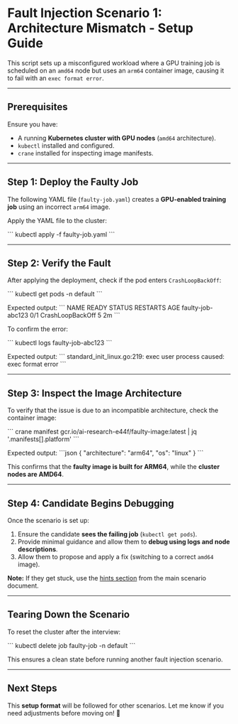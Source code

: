 # Fault Injection Scenario 1: Architecture Mismatch - Setup Guide

This script sets up a misconfigured workload where a GPU training job is scheduled on an `amd64` node but uses an `arm64` container image, causing it to fail with an `exec format error`.

---

## **Prerequisites**
Ensure you have:
- A running **Kubernetes cluster with GPU nodes** (`amd64` architecture).
- `kubectl` installed and configured.
- `crane` installed for inspecting image manifests.

---

## **Step 1: Deploy the Faulty Job**
The following YAML file (`faulty-job.yaml`) creates a **GPU-enabled training job** using an incorrect `arm64` image.

Apply the YAML file to the cluster: 

\```
kubectl apply -f faulty-job.yaml
\```

---

## **Step 2: Verify the Fault**
After applying the deployment, check if the pod enters `CrashLoopBackOff`:

\```
kubectl get pods -n default
\```

Expected output:
\```
NAME                            READY   STATUS             RESTARTS   AGE
faulty-job-abc123      0/1     CrashLoopBackOff   5          2m
\```

To confirm the error:

\```
kubectl logs faulty-job-abc123
\```

Expected output:
\```
standard_init_linux.go:219: exec user process caused: exec format error
\```

---

## **Step 3: Inspect the Image Architecture**
To verify that the issue is due to an incompatible architecture, check the container image:

\```
crane manifest gcr.io/ai-research-e44f/faulty-image:latest | jq '.manifests[].platform'
\```

Expected output:
\```json
{
  "architecture": "arm64",
  "os": "linux"
}
\```

This confirms that the **faulty image is built for ARM64**, while the **cluster nodes are AMD64**.

---

## **Step 4: Candidate Begins Debugging**
Once the scenario is set up:
1. Ensure the candidate **sees the failing job** (`kubectl get pods`).
2. Provide minimal guidance and allow them to **debug using logs and node descriptions**.
3. Allow them to propose and apply a fix (switching to a correct `amd64` image).

**Note:** If they get stuck, use the [hints section](#hints-if-the-candidate-gets-stuck) from the main scenario document.

---

## **Tearing Down the Scenario**
To reset the cluster after the interview:

\```
kubectl delete job faulty-job -n default
\```

This ensures a clean state before running another fault injection scenario.

---

## **Next Steps**
This **setup format** will be followed for other scenarios. Let me know if you need adjustments before moving on! 🚀